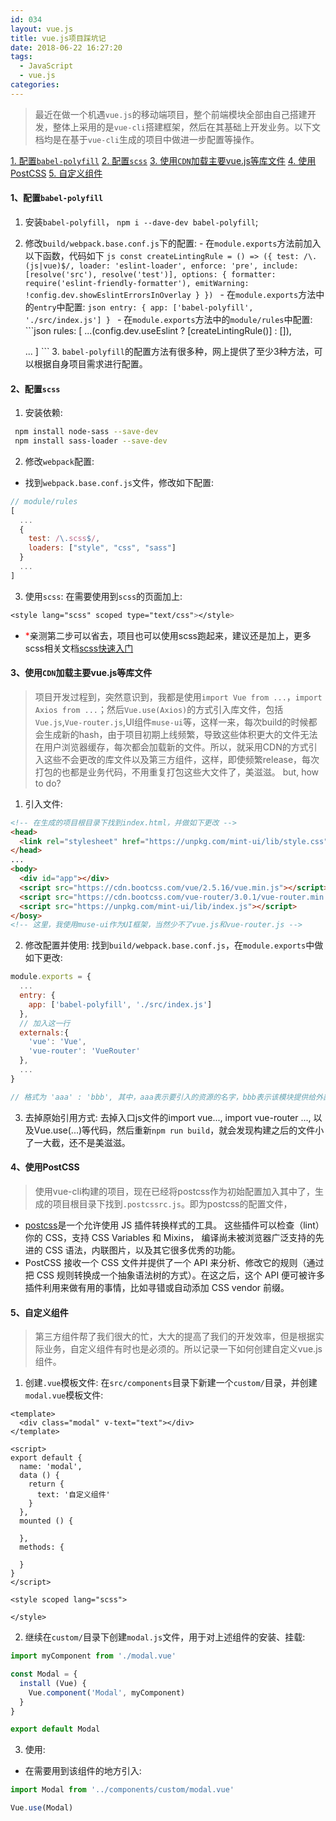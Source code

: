 ```yaml
---
id: 034
layout: vue.js
title: vue.js项目踩坑记
date: 2018-06-22 16:27:20
tags:
  - JavaScript
  - vue.js
categories:
---
```


> 最近在做一个机遇`vue.js`的移动端项目，整个前端模块全部由自己搭建开发，整体上采用的是`vue-cli`搭建框架，然后在其基础上开发业务。以下文档均是在基于`vue-cli`生成的项目中做进一步配置等操作。

<a href="#babelpolyfill">1. 配置`babel-polyfill`</a>
<a href="#scss">2. 配置`scss`</a>
<a href="#cdn">3. 使用`CDN`加载主要vue.js等库文件</a>
<a href="#postcss">4. 使用PostCSS</a>
<a href="#component">5. 自定义组件</a>

#### <a name="babelpolyfill">1、配置`babel-polyfill`</a>
  1. 安装`babel-polyfill`， `npm i --dave-dev babel-polyfill`;
  2. 修改`build/webpack.base.conf.js`下的配置:
    - 在`module.exports`方法前加入以下函数，代码如下
    ```js
    const createLintingRule = () => ({
      test: /\.(js|vue)$/,
      loader: 'eslint-loader',
      enforce: 'pre',
      include: [resolve('src'), resolve('test')],
      options: {
        formatter: require('eslint-friendly-formatter'),
        emitWarning: !config.dev.showEslintErrorsInOverlay
      }
    })
    ```
    - 在`module.exports`方法中的`entry`中配置:
    ```json
    entry: {
      app: ['babel-polyfill', './src/index.js']
    }
    ```
    - 在`module.exports`方法中的`module/rules`中配置:
    ```json
    rules: [
      ...(config.dev.useEslint ? [createLintingRule()] : []),


      ...
    ]
    ```
    3. `babel-polyfill`的配置方法有很多种，网上提供了至少3种方法，可以根据自身项目需求进行配置。

#### <a name="scss">2、配置`scss`</a>
  1. 安装依赖:
   ```sh
    npm install node-sass --save-dev
    npm install sass-loader --save-dev
   ```
  2. 修改`webpack`配置:
  - 找到`webpack.base.conf.js`文件，修改如下配置:
  ```js
  // module/rules
  [
    ...
    {
      test: /\.scss$/,
      loaders: ["style", "css", "sass"]
    }
    ...
  ]
  ```
  3. 使用`scss`:
  在需要使用到`scss`的页面加上:
  ```css
  <style lang="scss" scoped type="text/css"></style>
  ```
  - <span style="color: red">*</span>亲测第二步可以省去，项目也可以使用scss跑起来，建议还是加上，更多scss相关文档[scss快速入门](https://www.sasscss.com/getting-started/)

#### <a name="cdn">3、使用`CDN`加载主要vue.js等库文件</a>
  > 项目开发过程到，突然意识到，我都是使用`import Vue from ...`，`import Axios from ...`；然后`Vue.use(Axios)`的方式引入库文件，包括`Vue.js`,`Vue-router.js`,UI组件`muse-ui`等，这样一来，每次build的时候都会生成新的hash，由于项目初期上线频繁，导致这些体积更大的文件无法在用户浏览器缓存，每次都会加载新的文件。所以，就采用CDN的方式引入这些不会更改的库文件以及第三方组件，这样，即使频繁release，每次打包的也都是业务代码，不用重复打包这些大文件了，美滋滋。
  but, how to do?
  1. 引入文件:
  ```html
  <!-- 在生成的项目根目录下找到index.html，并做如下更改 -->
  <head>
    <link rel="stylesheet" href="https://unpkg.com/mint-ui/lib/style.css">
  </head>
  ...
  <body>
    <div id="app"></div>
    <script src="https://cdn.bootcss.com/vue/2.5.16/vue.min.js"></script>
    <script src="https://cdn.bootcss.com/vue-router/3.0.1/vue-router.min.js"></script>
    <script src="https://unpkg.com/mint-ui/lib/index.js"></script>
  </bosy>
  <!-- 这里，我使用muse-ui作为UI框架，当然少不了vue.js和vue-router.js -->
  ```
  2. 修改配置并使用:
  找到`build/webpack.base.conf.js`，在`module.exports`中做如下更改:
  ```js
  module.exports = {
    ...
    entry: {
      app: ['babel-polyfill', './src/index.js']
    },
    // 加入这一行
    externals:{
      'vue': 'Vue',
      'vue-router': 'VueRouter'
    },
    ...
  }

  // 格式为 'aaa' : 'bbb', 其中，aaa表示要引入的资源的名字，bbb表示该模块提供给外部引用的名字，由对应的库自定。例如，vue为Vue，vue-router为VueRouter.
  ```
  3. 去掉原始引用方式:
  去掉入口js文件的import vue..., import vue-router ..., 以及Vue.use(...)等代码，然后重新`npm run build`，就会发现构建之后的文件小了一大截，还不是美滋滋。

#### <a name="postcss">4、使用PostCSS</a>
  > 使用vue-cli构建的项目，现在已经将postcss作为初始配置加入其中了，生成的项目根目录下找到`.postcssrc.js`。即为postcss的配置文件，
  - [postcss](https://github.com/postcss/postcss/blob/master/README-cn.md)是一个允许使用 JS 插件转换样式的工具。 这些插件可以检查（lint）你的 CSS，支持 CSS Variables 和 Mixins， 编译尚未被浏览器广泛支持的先进的 CSS 语法，内联图片，以及其它很多优秀的功能。
  - PostCSS 接收一个 CSS 文件并提供了一个 API 来分析、修改它的规则（通过把 CSS 规则转换成一个抽象语法树的方式）。在这之后，这个 API 便可被许多插件利用来做有用的事情，比如寻错或自动添加 CSS vendor 前缀。

#### <a name="component">5、自定义组件</a>
  > 第三方组件帮了我们很大的忙，大大的提高了我们的开发效率，但是根据实际业务，自定义组件有时也是必须的。所以记录一下如何创建自定义vue.js组件。
  1. 创建`.vue`模板文件:
  在`src/components`目录下新建一个`custom/`目录，并创建`modal.vue`模板文件:
  ```
  <template>
    <div class="modal" v-text="text"></div>
  </template>

  <script>
  export default {
    name: 'modal',
    data () {
      return {
        text: '自定义组件'
      }
    },
    mounted () {
      
    },
    methods: {
      
    }
  }
  </script>

  <style scoped lang="scss">

  </style>
  ```
  2. 继续在`custom/`目录下创建`modal.js`文件，用于对上述组件的安装、挂载:
  ```js
  import myComponent from './modal.vue'

  const Modal = {
    install (Vue) {
      Vue.component('Modal', myComponent)
    }
  }

  export default Modal
  ```
  3. 使用:
  - 在需要用到该组件的地方引入:
  ```js
  import Modal from '../components/custom/modal.vue'

  Vue.use(Modal)
  ```


